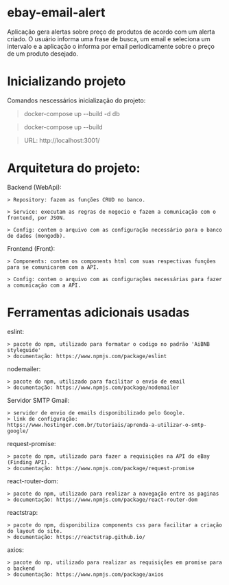 # ebay-email-alert
Aplicação gera alertas sobre preço de produtos de acordo com um alerta criado. O usuário informa uma frase de busca, um email e seleciona um intervalo e a aplicação o informa por email periodicamente sobre o preço de um produto desejado.


# Inicializando projeto

Comandos nescessários inicialização do projeto:
  
  > docker-compose up --build -d db
	
  > docker-compose up --build
  
  > URL: http://localhost:3001/



# Arquitetura do projeto:

Backend (WebApi):
	
	> Repository: fazem as funções CRUD no banco.
	
	> Service: executam as regras de negocio e fazem a comunicação com o frontend, por JSON.
	
	> Config: contem o arquivo com as configuração necessário para o banco de dados (mongodb).

Frontend (Front):
	
	> Components: contem os components html com suas respectivas funções para se comunicarem com a API.
	
	> Config: contem o arquivo com as configurações necessárias para fazer a comunicação com a API.
	
	
# Ferramentas adicionais usadas

eslint:

	> pacote do npm, utilizado para formatar o codigo no padrão 'AiBNB styleguide'
	> documentação: https://www.npmjs.com/package/eslint
	
nodemailer:

	> pacote do npm, utilizado para facilitar o envio de email
	> documentação: https://www.npmjs.com/package/nodemailer
	
Servidor SMTP Gmail:

	> servidor de envio de emails disponibilizado pelo Google.  
	> link de configuração: https://www.hostinger.com.br/tutoriais/aprenda-a-utilizar-o-smtp-google/
	
request-promise:

	> pacote do npm, utilizado para fazer a requisições na API do eBay (Finding API).
	> documentação: https://www.npmjs.com/package/request-promise

react-router-dom:

	> pacote do npm, utilizado para realizar a navegação entre as paginas
	> documentação: https://www.npmjs.com/package/react-router-dom
	
reactstrap:

	> pacote do npm, disponibiliza components css para facilitar a criação do layout do site.
	> documentação: https://reactstrap.github.io/
	
axios:

	> pacote do np, utilizado para realizar as requisições em promise para o backend
	> documentação: https://www.npmjs.com/package/axios  
  
  



